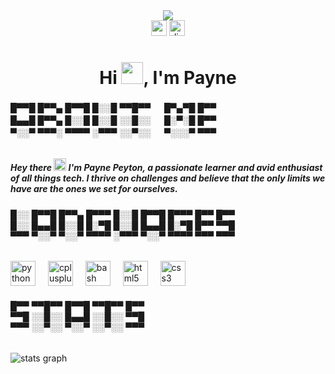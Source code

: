 <div align="center">
  <img src="https://media.tenor.com/q4L3wKD-P7YAAAAi/hydra-we-bhack.gif"/><br>
</div>

<div align="center">
  <img src="https://img.shields.io/static/v1?message=paynepeyt&logo=gmail&label=Gmail&color=808080&logoColor=white&labelColor=D14836&style=for-the-badge" height="25" alt="gmail logo"  />
  <a href="https://discord.com/users/1123047202298789929" target="_blank">
    <img src="https://img.shields.io/static/v1?message=Discord&logo=discord&label=&color=7289DA&logoColor=white&labelColor=&style=for-the-badge" height="25" alt="discord logo"  />
  </a>
</div>

<h1 align="center">Hi <img src="https://media.tenor.com/Wx9IEmZZXSoAAAAi/hi.gif" height="35">, I'm Payne</h1>

<h6 align="left">█▀▀█ █▀▀▄ █▀▀█ █░░█ ▀▀█▀▀ 　 █▀▄▀█ █▀▀ <br>█▄▄█ █▀▀▄ █░░█ █░░█ ░░█░░ 　 █░▀░█ █▀▀ <br>▀░░▀ ▀▀▀░ ▀▀▀▀ ░▀▀▀ ░░▀░░ 　 ▀░░░▀ ▀▀▀</h6>

<h5 align="left">Hey there <img src="https://media.tenor.com/Wx9IEmZZXSoAAAAi/hi.gif" height="20"> I'm Payne Peyton, a passionate learner and avid enthusiast of all things tech. I thrive on challenges and believe that the only limits we have are the ones we set for ourselves.</h5>

<h6 align="left">█░░ █▀▀█ █▀▀▄ █▀▀▀ █░░█ █▀▀█ █▀▀▀ █▀▀ █▀▀ <br>█░░ █▄▄█ █░░█ █░▀█ █░░█ █▄▄█ █░▀█ █▀▀ ▀▀█ <br>▀▀▀ ▀░░▀ ▀░░▀ ▀▀▀▀ ░▀▀▀ ▀░░▀ ▀▀▀▀ ▀▀▀ ▀▀▀</h6>

<div align="left">
  <img src="https://cdn.jsdelivr.net/gh/devicons/devicon/icons/python/python-original.svg" height="40" alt="python logo"  />
  <img width="12" />
  <img src="https://cdn.jsdelivr.net/gh/devicons/devicon/icons/cplusplus/cplusplus-original.svg" height="40" alt="cplusplus logo"  />
  <img width="12" />
  <img src="https://cdn.jsdelivr.net/gh/devicons/devicon/icons/bash/bash-original.svg" height="40" alt="bash logo"  />
  <img width="12" />
  <img src="https://cdn.jsdelivr.net/gh/devicons/devicon/icons/html5/html5-original.svg" height="40" alt="html5 logo"  />
  <img width="12" />
  <img src="https://cdn.jsdelivr.net/gh/devicons/devicon/icons/css3/css3-original.svg" height="40" alt="css3 logo"  />
</div>

<h6 align="left">█▀▀ ▀▀█▀▀ █▀▀█ ▀▀█▀▀ █▀▀ <br>▀▀█ ░░█░░ █▄▄█ ░░█░░ ▀▀█ <br>▀▀▀ ░░▀░░ ▀░░▀ ░░▀░░ ▀▀▀</h6>

<div align="left">
  <img src="https://github-readme-stats.vercel.app/api?username=paynepeyt&hide_title=true&hide_rank=false&show_icons=true&include_all_commits=true&count_private=false&disable_animations=false&theme=github_dark&locale=en&hide_border=false&order=1" alt="stats graph"  />
</div>